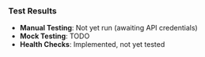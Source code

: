 ### Test Results
- **Manual Testing**: Not yet run (awaiting API credentials)
- **Mock Testing**: TODO
- **Health Checks**: Implemented, not yet tested
